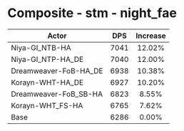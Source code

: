 # Composite - stm - night_fae
| Actor | DPS | Increase |
|---|:---:|:---:|
|Niya-GI_NTB-HA|7041|12.02%|
|Niya-GI_NTP-HA_DE|7040|12.00%|
|Dreamweaver-FoB-HA_DE|6938|10.38%|
|Korayn-WHT-HA_DE|6927|10.20%|
|Dreamweaver-FoB_SB-HA|6823|8.55%|
|Korayn-WHT_FS-HA|6765|7.62%|
|Base|6286|0.00%|
